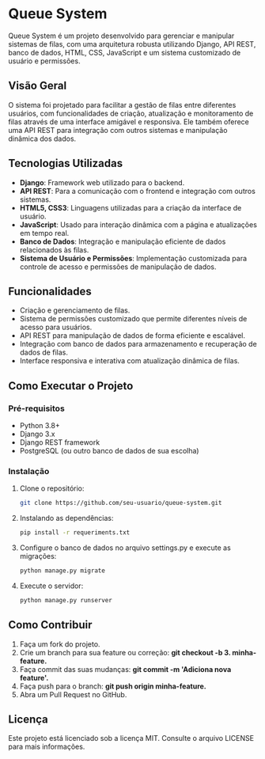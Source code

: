 # Queue System

Queue System é um projeto desenvolvido para gerenciar e manipular sistemas de filas, com uma arquitetura robusta utilizando Django, API REST, banco de dados, HTML, CSS, JavaScript e um sistema customizado de usuário e permissões.

## Visão Geral

O sistema foi projetado para facilitar a gestão de filas entre diferentes usuários, com funcionalidades de criação, atualização e monitoramento de filas através de uma interface amigável e responsiva. Ele também oferece uma API REST para integração com outros sistemas e manipulação dinâmica dos dados.

## Tecnologias Utilizadas

- **Django**: Framework web utilizado para o backend.
- **API REST**: Para a comunicação com o frontend e integração com outros sistemas.
- **HTML5, CSS3**: Linguagens utilizadas para a criação da interface de usuário.
- **JavaScript**: Usado para interação dinâmica com a página e atualizações em tempo real.
- **Banco de Dados**: Integração e manipulação eficiente de dados relacionados às filas.
- **Sistema de Usuário e Permissões**: Implementação customizada para controle de acesso e permissões de manipulação de dados.

## Funcionalidades

- Criação e gerenciamento de filas.
- Sistema de permissões customizado que permite diferentes níveis de acesso para usuários.
- API REST para manipulação de dados de forma eficiente e escalável.
- Integração com banco de dados para armazenamento e recuperação de dados de filas.
- Interface responsiva e interativa com atualização dinâmica de filas.

## Como Executar o Projeto

### Pré-requisitos

- Python 3.8+
- Django 3.x
- Django REST framework
- PostgreSQL (ou outro banco de dados de sua escolha)

### Instalação

1. Clone o repositório:
   ```bash
   git clone https://github.com/seu-usuario/queue-system.git
   
   ```
2. Instalando as dependências:
   ```bash
   pip install -r requeriments.txt
   ```
3. Configure o banco de dados no arquivo settings.py e execute as migrações:
   ```bash
   python manage.py migrate
   ```
4. Execute o servidor:
   ```bash
   python manage.py runserver
   ```
## Como Contribuir
1. Faça um fork do projeto.
2. Crie um branch para sua feature ou correção: **git checkout -b 3. minha-feature.**
4. Faça commit das suas mudanças: **git commit -m 'Adiciona nova feature'.**
5. Faça push para o branch: **git push origin minha-feature.**
6. Abra um Pull Request no GitHub.

## Licença
Este projeto está licenciado sob a licença MIT. Consulte o arquivo LICENSE para mais informações.